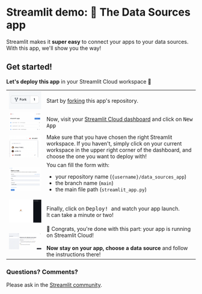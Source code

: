 # Streamlit demo: 🔌 The Data Sources app

Streamlit makes it **super easy** to connect your apps to your data sources. With this app, we'll show you the way!

## Get started!

**Let's deploy this app** in your Streamlit Cloud workspace 🎈


<table border="0">
   <tr>
     <td><img src="imgs/fork.png" width="400"></td>
     <td>Start by <a href="https://github.com/streamlit/data_sources_app/fork">forking</a> this app's repository.
   </tr>
   <tr>
      <td><img src="imgs/dashboard.png" width="400"></td>
      <td>Now, visit your <a href="https://share.streamlit.io/signup">Streamlit Cloud dashboard</a> and click on <kbd>New App</kbd></td>
   </tr>
   <tr>
      <td><img src="imgs/workspace.png" width="400"></td>
      <td>Make sure that you have chosen the right Streamlit workspace. If you haven't, simply click on your current workspace in the upper right corner of the dashboard, and choose the one you want to deploy with!  </td>
   </tr>
   <tr>
      <td><img src="imgs/deploy_form.png" width="400"></td>
      <td>
         You can fill the form with: 
         <ul>
            <li>your repository name (<code>{username}/data_sources_app</code>)</li>
            <li>the branch name (<code>main</code>)</li>
            <li>the main file path (<code>streamlit_app.py</code>)</li>
         </ul>
      </td>
   </tr>
   <tr>
      <td><img src="imgs/watch_app_launch.png" width="400"></td>
      <td>Finally, click on <kbd> Deploy! </kbd> and watch your app launch. <br> It can take a minute or two!</td>
   </tr>
   <tr>
      <td><img src="imgs/data_sources_app.png" width="600"></td>
      <td>🎊 Congrats, you're done with this part: your app is running on Streamlit Cloud! <br><br><b>Now stay on your app, choose a data source</b> and follow the instructions there! </td>
   </tr>
</table>





### Questions? Comments?

Please ask in the [Streamlit community](https://discuss.streamlit.io).
